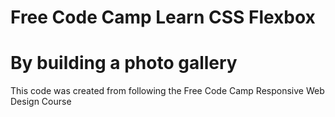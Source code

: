 # Free Code Camp Learn CSS Flexbox
# By building a photo gallery

This code was created from following the Free Code Camp Responsive Web Design Course